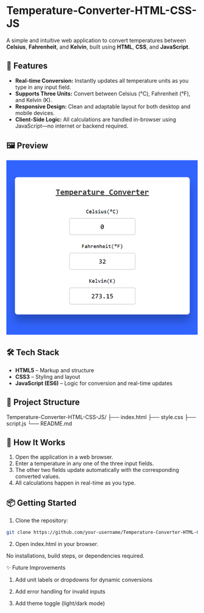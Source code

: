 # Temperature-Converter-HTML-CSS-JS

A simple and intuitive web application to convert temperatures between **Celsius**, **Fahrenheit**, and **Kelvin**, built using **HTML**, **CSS**, and **JavaScript**.

## 🚀 Features

- **Real-time Conversion:** Instantly updates all temperature units as you type in any input field.
- **Supports Three Units:** Convert between Celsius (°C), Fahrenheit (°F), and Kelvin (K).
- **Responsive Design:** Clean and adaptable layout for both desktop and mobile devices.
- **Client-Side Logic:** All calculations are handled in-browser using JavaScript—no internet or backend required.

## 🖼️ Preview

![App Screenshot](./assets/Temperature%20Converter.png)

## 🛠️ Tech Stack

- **HTML5** – Markup and structure
- **CSS3** – Styling and layout
- **JavaScript (ES6)** – Logic for conversion and real-time updates

## 📁 Project Structure

Temperature-Converter-HTML-CSS-JS/
├── index.html
├── style.css
├── script.js
└── README.md

## 🧠 How It Works

1. Open the application in a web browser.
2. Enter a temperature in any one of the three input fields.
3. The other two fields update automatically with the corresponding converted values.
4. All calculations happen in real-time as you type.

## 📦 Getting Started

1. Clone the repository:

```bash
git clone https://github.com/your-username/Temperature-Converter-HTML-CSS-JS.git

```

2. Open index.html in your browser.

No installations, build steps, or dependencies required.

✨ Future Improvements

1. Add unit labels or dropdowns for dynamic conversions

2. Add error handling for invalid inputs

3. Add theme toggle (light/dark mode)


